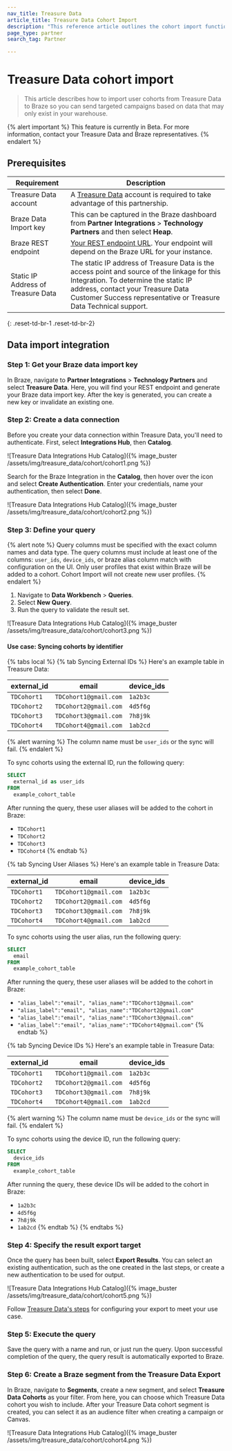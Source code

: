 ```yaml
---
nav_title: Treasure Data
article_title: Treasure Data Cohort Import
description: "This reference article outlines the cohort import functionality of Treasure Data."
page_type: partner
search_tag: Partner

---
```

# Treasure Data cohort import

> This article describes how to import user cohorts from Treasure Data to Braze so you can send targeted campaigns based on data that may only exist in your warehouse.

{% alert important %}
This feature is currently in Beta. For more information, contact your Treasure Data and Braze representatives.
{% endalert %}

## Prerequisites

| Requirement | Description |
| ----------- | ----------- |
| Treasure Data account | A [Treasure Data](https://www.treasuredata.com/) account is required to take advantage of this partnership. |
| Braze Data Import key | This can be captured in the Braze dashboard from **Partner Integrations** > **Technology Partners** and then select **Heap**. |
| Braze REST endpoint | [Your REST endpoint URL]({{site.baseurl}}/developer_guide/rest_api/basics/#endpoints). Your endpoint will depend on the Braze URL for your instance. |
| Static IP Address of Treasure Data | The static IP address of Treasure Data is the access point and source of the linkage for this Integration. To determine the static IP address, contact your Treasure Data Customer Success representative or Treasure Data Technical support. |
{: .reset-td-br-1 .reset-td-br-2}

## Data import integration

### Step 1: Get your Braze data import key

In Braze, navigate to **Partner Integrations** > **Technology Partners** and select **Treasure Data**. Here, you will find your REST endpoint and generate your Braze data import key. After the key is generated, you can create a new key or invalidate an existing one.

### Step 2: Create a data connection

Before you create your data connection within Treasure Data, you'll need to authenticate. First, select **Integrations Hub**, then **Catalog**.

![Treasure Data Integrations Hub Catalog]({% image_buster /assets/img/treasure_data/cohort/cohort1.png %}) 

Search for the Braze Integration in the **Catalog**, then hover over the icon and select **Create Authentication**. Enter your credentials, name your authentication, then select **Done**.

![Treasure Data Integrations Hub Catalog]({% image_buster /assets/img/treasure_data/cohort/cohort2.png %}) 

### Step 3: Define your query

{% alert note %}
Query columns must be specified with the exact column names and data type. The query columns must include at least one of the columns: `user_ids`, `device_ids`, or braze alias column match with configuration on the UI. Only user profiles that exist within Braze will be added to a cohort. Cohort Import will not create new user profiles.
{% endalert %}

1. Navigate to **Data Workbench** > **Queries**.
2. Select **New Query**.
3. Run the query to validate the result set.

![Treasure Data Integrations Hub Catalog]({% image_buster /assets/img/treasure_data/cohort/cohort3.png %}) 

#### Use case: Syncing cohorts by identifier

{% tabs local %}
{% tab Syncing External IDs %}
Here's an example table in Treasure Data:

| external_id |	email	| device_ids |
| ----------- | ----------- | ----------- |
| `TDCohort1`	| `TDCohort1@gmail.com`	| `1a2b3c` |
| `TDCohort2`	| `TDCohort2@gmail.com`	| `4d5f6g` |
| `TDCohort3`	| `TDCohort3@gmail.com`	| `7h8j9k` |
| `TDCohort4`	| `TDCohort4@gmail.com`	| `1ab2cd` |

{% alert warning %}
The column name must be `user_ids` or the sync will fail.
{% endalert %}

To sync cohorts using the external ID, run the following query:

```sql
SELECT
  external_id as user_ids
FROM
  example_cohort_table
```

After running the query, these user aliases will be added to the cohort in Braze:

 - `TDCohort1`
 - `TDCohort2`
 - `TDCohort3`
 - `TDCohort4`
{% endtab %}

{% tab Syncing User Aliases %}
Here's an example table in Treasure Data:

| external_id |	email	| device_ids |
| ----------- | ----------- | ----------- |
| `TDCohort1`	| `TDCohort1@gmail.com`	| `1a2b3c` |
| `TDCohort2`	| `TDCohort2@gmail.com`	| `4d5f6g` |
| `TDCohort3`	| `TDCohort3@gmail.com`	| `7h8j9k` |
| `TDCohort4`	| `TDCohort4@gmail.com`	| `1ab2cd` |

To sync cohorts using the user alias, run the following query:

```sql
SELECT
  email
FROM
  example_cohort_table
```

After running the query, these user aliases will be added to the cohort in Braze:

 - `"alias_label":"email", "alias_name":"TDCohort1@gmail.com"`
 - `"alias_label":"email", "alias_name":"TDCohort2@gmail.com"`
 - `"alias_label":"email", "alias_name":"TDCohort3@gmail.com"`
 - `"alias_label":"email", "alias_name":"TDCohort4@gmail.com"`
{% endtab %}

{% tab Syncing Device IDs %}
Here's an example table in Treasure Data:

| external_id |	email	| device_ids |
| ----------- | ----------- | ----------- |
| `TDCohort1`	| `TDCohort1@gmail.com`	| `1a2b3c` |
| `TDCohort2`	| `TDCohort2@gmail.com`	| `4d5f6g` |
| `TDCohort3`	| `TDCohort3@gmail.com`	| `7h8j9k` |
| `TDCohort4`	| `TDCohort4@gmail.com`	| `1ab2cd` |

{% alert warning %}
The column name must be `device_ids` or the sync will fail.
{% endalert %}

To sync cohorts using the device ID, run the following query:

```sql
SELECT
  device_ids
FROM
  example_cohort_table
```

After running the query, these device IDs will be added to the cohort in Braze:

- `1a2b3c`
- `4d5f6g`
- `7h8j9k`
- `1ab2cd`
{% endtab %}
{% endtabs %}

### Step 4: Specify the result export target

Once the query has been built, select **Export Results**. You can select an existing authentication, such as the one created in the last steps, or create a new authentication to be used for output. 

![Treasure Data Integrations Hub Catalog]({% image_buster /assets/img/treasure_data/cohort/cohort5.png %}) 

Follow [Treasure Data's steps](https://docs.treasuredata.com/articles/#!int/braze-cohort-export-integration/a/ExportIntegrationTemplate-SpecifytheResultExportTarget) for configuring your export to meet your use case.

### Step 5: Execute the query

Save the query with a name and run, or just run the query. Upon successful completion of the query, the query result is automatically exported to Braze.

### Step 6: Create a Braze segment from the Treasure Data Export

In Braze, navigate to **Segments**, create a new segment, and select **Treasure Data Cohorts** as your filter. From here, you can choose which Treasure Data cohort you wish to include. After your Treasure Data cohort segment is created, you can select it as an audience filter when creating a campaign or Canvas.

![Treasure Data Integrations Hub Catalog]({% image_buster /assets/img/treasure_data/cohort/cohort4.png %}) 

